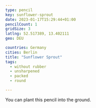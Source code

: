 ```yaml
---
type: pencil
key: sunflower-sprout
date: 2023-01-17T15:29:44+01:00
pencilCount: 1
gridSize: 3
latlng: 52.517389, 13.402111
geo: DEU

countries: Germany
cities: Berlin
title: "Sunflower Sprout"
tags:
  - without rubber
  - unsharpened
  - packed
  - round

---
```


You can plant this pencil into the ground.

